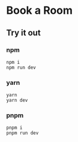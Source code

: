 # Book a Room

## Try it out

### npm
```
npm i
npm run dev
```
### yarn
```
yarn
yarn dev
```
### pnpm
```
pnpm i
pnpm run dev
```
